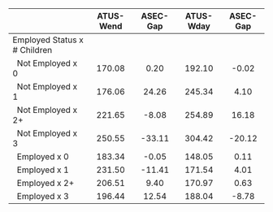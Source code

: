 
|                      |    ATUS-Wend |     ASEC-Gap |    ATUS-Wday |     ASEC-Gap |
| -------------------- | :----------: | :----------: | :----------: | :----------: |
| Employed Status x # Children |              |              |              |              |
| &nbsp;&nbsp;Not Employed x 0 |       170.08 |         0.20 |       192.10 |        -0.02 |
| &nbsp;&nbsp;Not Employed x 1 |       176.06 |        24.26 |       245.34 |         4.10 |
| &nbsp;&nbsp;Not Employed x 2+ |       221.65 |        -8.08 |       254.89 |        16.18 |
| &nbsp;&nbsp;Not Employed x 3 |       250.55 |       -33.11 |       304.42 |       -20.12 |
| &nbsp;&nbsp;Employed x 0 |       183.34 |        -0.05 |       148.05 |         0.11 |
| &nbsp;&nbsp;Employed x 1 |       231.50 |       -11.41 |       171.54 |         4.01 |
| &nbsp;&nbsp;Employed x 2+ |       206.51 |         9.40 |       170.97 |         0.63 |
| &nbsp;&nbsp;Employed x 3 |       196.44 |        12.54 |       188.04 |        -8.78 |

